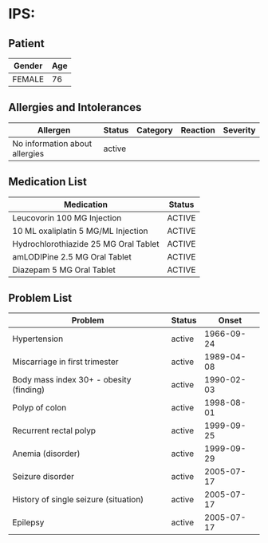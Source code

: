 # IPS:

## Patient

|Gender|Age|
|---|---|
|FEMALE|76|

## Allergies and Intolerances

|Allergen|Status|Category|Reaction|Severity|
|---|---|---|---|---|
|No information about allergies|active||||

## Medication List

|Medication|Status|
|---|---|
|Leucovorin 100 MG Injection|ACTIVE|
|10 ML oxaliplatin 5 MG/ML Injection|ACTIVE|
|Hydrochlorothiazide 25 MG Oral Tablet|ACTIVE|
|amLODIPine 2.5 MG Oral Tablet|ACTIVE|
|Diazepam 5 MG Oral Tablet|ACTIVE|

## Problem List

|Problem|Status|Onset|
|---|---|---|
|Hypertension|active|1966-09-24|
|Miscarriage in first trimester|active|1989-04-08|
|Body mass index 30+ - obesity (finding)|active|1990-02-03|
|Polyp of colon|active|1998-08-01|
|Recurrent rectal polyp|active|1999-09-25|
|Anemia (disorder)|active|1999-09-29|
|Seizure disorder|active|2005-07-17|
|History of single seizure (situation)|active|2005-07-17|
|Epilepsy|active|2005-07-17|
